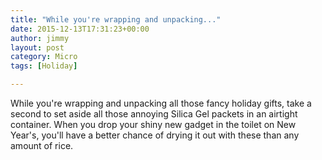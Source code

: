 ```yaml
---
title: "While you're wrapping and unpacking..."
date: 2015-12-13T17:31:23+00:00
author: jimmy
layout: post
category: Micro
tags: [Holiday]

---
```

While you're wrapping and unpacking all those fancy holiday gifts, take a second to set aside all those annoying Silica Gel packets in an airtight container. When you drop your shiny new gadget in the toilet on New Year's, you'll have a better chance of drying it out with these than any amount of rice.